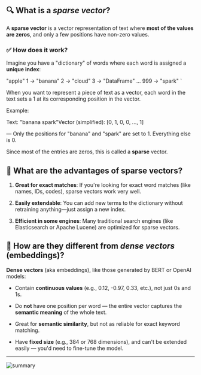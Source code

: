 🔍 What is a _sparse vector_?
-----------------------------

A **sparse vector** is a vector representation of text where **most of the values are zeros**, and only a few positions have non-zero values.

### ✅ How does it work?

Imagine you have a "dictionary" of words where each word is assigned a **unique index**:

"apple"    1 → "banana"    2 → "cloud"    3 → "DataFrame"    ...    999 → "spark"   `

When you want to represent a piece of text as a vector, each word in the text sets a 1 at its corresponding position in the vector.

Example:

Text: "banana spark"Vector (simplified): \[0, 1, 0, 0, ..., 1\]

— Only the positions for "banana" and "spark" are set to 1. Everything else is 0.

Since most of the entries are zeros, this is called a **sparse** vector.

💬 What are the advantages of sparse vectors?
---------------------------------------------

1.  **Great for exact matches**: If you're looking for exact word matches (like names, IDs, codes), sparse vectors work very well.
    
2.  **Easily extendable**: You can add new terms to the dictionary without retraining anything—just assign a new index.
    
3.  **Efficient in some engines**: Many traditional search engines (like Elasticsearch or Apache Lucene) are optimized for sparse vectors.
    

🧠 How are they different from _dense vectors_ (embeddings)?
------------------------------------------------------------

**Dense vectors** (aka embeddings), like those generated by BERT or OpenAI models:

*   Contain **continuous values** (e.g., 0.12, -0.97, 0.33, etc.), not just 0s and 1s.
    
*   Do **not** have one position per word — the entire vector captures the **semantic meaning** of the whole text.
    
*   Great for **semantic similarity**, but not as reliable for exact keyword matching.
    
*   Have **fixed size** (e.g., 384 or 768 dimensions), and can't be extended easily — you'd need to fine-tune the model.
   
----------------
![summary](sparse_vector.png)
